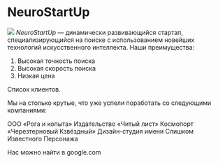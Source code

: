 # NeuroStartUp
![](https://netology-code.github.io/git-homeworks/introduction/assets/logo.png)
*NeuroStartUp* — динамически развивающийся стартап, специализирующийся на поиске с использованием новейших технологий искусственного интеллекта.
Наши преимущества:
1. Высокая точность поиска
2. Высокая скорость поиска
3. Низкая цена

Cписок клиентов.

Мы на столько крутые, что уже успели поработать со следующими компаниями:

   ООО «Рога и копыта»
   Издательство «Читый лист»
   Космопорт «Черезтерновый Кзвёздный»
   Дизайн-студия имени Слишком Известного Персонажа


Нас можно найти в google.com